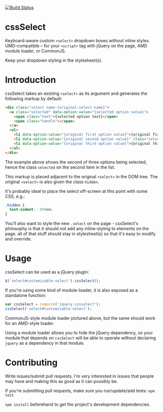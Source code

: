 [![Build Status](https://travis-ci.org/websdotcom/jquery.cssselect.svg?branch=master)](https://travis-ci.org/websdotcom/jquery.cssselect)

cssSelect
=========

Keyboard-aware custom `<select>` dropdown boxes without inline styles. UMD-compatible – for your `<script>` tag with jQuery on the page, AMD module loader, or CommonJS.

Keep your dropdown styling in the stylesheet(s).

Introduction
============

cssSelect takes an existing `<select>` as its argument and generates the following markup by default:

```html
<div class="select name-{original-select-name}">
  <a class="selected" data-option-value="{selected option value}">
    <span class="text">{selected option text}</span>
    <span class="handle"></span>
  </a>
  <ul>
    <li data-option-value="{original first option value}">{original first option text}</li>
    <li data-option-value="{original second option value}" class="selected">{original second option text}</li>
    <li data-option-value="{original third option value}">{original third option text}</li>
  </ul>
</div>

```

The example above shows the second of three options being selected,
hence the class `selected` on the second item in the list.

This markup is placed adjacent to the original `<select>` in the DOM tree.
The original `<select>` is also given the class `hidden`.

It's probably ideal to place the select off-screen at this point with some CSS, e.g.:

```css
.hidden {
  text-indent: -999em;
}
```

You'll also want to style the new `.select` on the page - cssSelect's philosophy
is that it should not add any inline-styling to elements on the page.
all of that stuff should stay in stylesheet(s) so that it's easy to modify and override.

Usage
=====

cssSelect can be used as a jQuery plugin:

```js
$('select#customizable-select').cssSelect();
```

If you're using some kind of module-loader, it is also exposed as a standalone function:

```js
var cssSelect = require('jquery.cssselect');
cssSelect('select#customizable-select');
```

CommonJS-style module loader pictured above, but the same should work for an AMD-style loader.

Using a module loader allows you to hide the jQuery dependency, so your module
that depends on `cssSelect` will be able to operate without declaring `jquery`
as a dependency in that module.


Contributing
============

Write issues/submit pull requests. I'm very interested in issues that people may have
and making this as good as it can possibly be.

If you're submitting pull requests, make sure you run/update/add tests: `npm test`

`npm install` beforehand to get the project's development dependencies.
